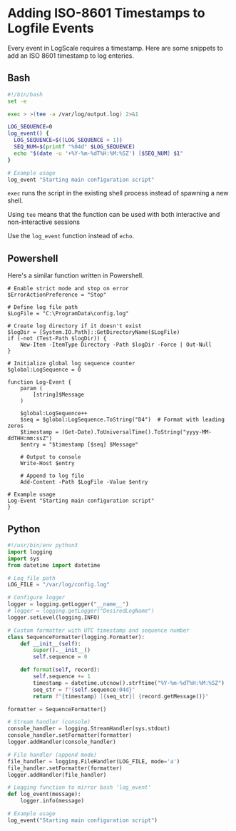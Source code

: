 # Adding ISO-8601 Timestamps to Logfile Events

Every event in LogScale requires a timestamp.  Here are some snippets to add an ISO 8601 timestamp to log enteries.

## Bash

```bash
#!/bin/bash
set -e

exec > >(tee -a /var/log/output.log) 2>&1

LOG_SEQUENCE=0
log_event() {
  LOG_SEQUENCE=$((LOG_SEQUENCE + 1))
  SEQ_NUM=$(printf "%04d" $LOG_SEQUENCE)
  echo "$(date -u '+%Y-%m-%dT%H:%M:%SZ') [$SEQ_NUM] $1"
}

# Example usage
log_event "Starting main configuration script"
```

`exec` runs the script in the existing shell process instead of spawning a new shell.

Using `tee` means that the function can be used with both interactive and non-interactive sessions

Use the `log_event` function instead of `echo`.

## Powershell

Here's a similar function written in Powershell.

```pwsh
# Enable strict mode and stop on error
$ErrorActionPreference = "Stop"

# Define log file path
$LogFile = "C:\ProgramData\config.log"

# Create log directory if it doesn't exist
$logDir = [System.IO.Path]::GetDirectoryName($LogFile)
if (-not (Test-Path $logDir)) {
    New-Item -ItemType Directory -Path $logDir -Force | Out-Null
}

# Initialize global log sequence counter
$global:LogSequence = 0

function Log-Event {
    param (
        [string]$Message
    )

    $global:LogSequence++
    $seq = $global:LogSequence.ToString("D4")  # Format with leading zeros
    $timestamp = (Get-Date).ToUniversalTime().ToString("yyyy-MM-ddTHH:mm:ssZ")
    $entry = "$timestamp [$seq] $Message"

    # Output to console
    Write-Host $entry

    # Append to log file
    Add-Content -Path $LogFile -Value $entry

# Example usage
Log-Event "Starting main configuration script"
}
```

## Python

```python
#!/usr/bin/env python3
import logging
import sys
from datetime import datetime

# Log file path
LOG_FILE = "/var/log/config.log"

# Configure logger
logger = logging.getLogger("__name__")
# logger = logging.getLogger("DesiredLogName")
logger.setLevel(logging.INFO)

# Custom formatter with UTC timestamp and sequence number
class SequenceFormatter(logging.Formatter):
    def __init__(self):
        super().__init__()
        self.sequence = 0

    def format(self, record):
        self.sequence += 1
        timestamp = datetime.utcnow().strftime("%Y-%m-%dT%H:%M:%SZ")
        seq_str = f"{self.sequence:04d}"
        return f"{timestamp} [{seq_str}] {record.getMessage()}"

formatter = SequenceFormatter()

# Stream handler (console)
console_handler = logging.StreamHandler(sys.stdout)
console_handler.setFormatter(formatter)
logger.addHandler(console_handler)

# File handler (append mode)
file_handler = logging.FileHandler(LOG_FILE, mode='a')
file_handler.setFormatter(formatter)
logger.addHandler(file_handler)

# Logging function to mirror bash 'log_event'
def log_event(message):
    logger.info(message)

# Example usage
log_event("Starting main configuration script")
```


